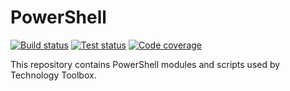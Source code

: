# PowerShell

[![Build status](https://ci.appveyor.com/api/projects/status/4ad12t8yc7ws3e72?svg=true)](https://ci.appveyor.com/project/Technology-Toolbox/powershell)
[![Test status](https://img.shields.io/appveyor/tests/Technology-Toolbox/PowerShell.svg)](https://ci.appveyor.com/project/Technology-Toolbox/powershell/build/tests)
[![Code coverage](https://codecov.io/gh/technology-toolbox/PowerShell/branch/master/graph/badge.svg)](https://codecov.io/gh/technology-toolbox/PowerShell/branch/master)

This repository contains PowerShell modules and scripts used by Technology Toolbox.